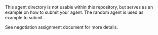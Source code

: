 This agent directory is not usable within this repository, but serves as an example on how to submit your agent. The random agent is used as example to submit.

See negotiation assignment document for more details.
